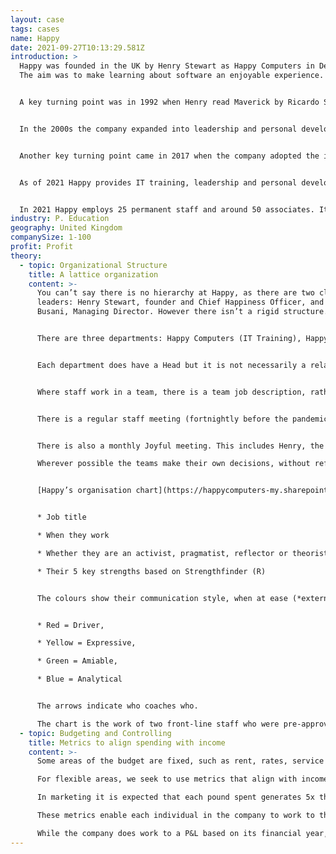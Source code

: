```yaml
---
layout: case
tags: cases
name: Happy
date: 2021-09-27T10:13:29.581Z
introduction: >
  Happy was founded in the UK by Henry Stewart as Happy Computers in Dec 1987.
  The aim was to make learning about software an enjoyable experience.


  A key turning point was in 1992 when Henry read Maverick by Ricardo Semler and realised that organisations could be based on trust and freedom.


  In the 2000s the company expanded into leadership and personal development and changed its name to Happy.


  Another key turning point came in 2017 when the company adopted the ideas of David Marquet and the two key leaders decided to make no decisions. The company expanded by 20% annually in the years following.


  As of 2021 Happy provides IT training, leadership and personal development and apprenticeships and seeks to create happy, productive workplaces.


  In 2021 Happy employs 25 permanent staff and around 50 associates. Its turnover is around £2.2 million
industry: P. Education
geography: United Kingdom
companySize: 1-100
profit: Profit
theory:
  - topic: Organizational Structure
    title: A lattice organization
    content: >-
      You can’t say there is no hierarchy at Happy, as there are two clear
      leaders: Henry Stewart, founder and Chief Happiness Officer, and Cathy
      Busani, Managing Director. However there isn’t a rigid structure.


      There are three departments: Happy Computers (IT Training), Happy People (leadership and personal development) and apprenticeships (funded in the UK by an Apprenticeship levy that every organisation has to pay).


      Each department does have a Head but it is not necessarily a relationship between them and the people in those departments. Each person chooses who they would like to be their “M&M”. The title M&M was chosen by the staff and means Multiplier and Mentor - although the role is more of a coach.


      Where staff work in a team, there is a team job description, rather than individual ones. That means that people can choose which roles in the team they want to play and these often shift.


      There is a regular staff meeting (fortnightly before the pandemic, weekly during it). This will decide anything that affects everybody.


      There is also a monthly Joyful meeting. This includes Henry, the heads of department and people elected by the staff as “potential leaders”. Anybody can attend this meeting.

      Wherever possible the teams make their own decisions, without referring to the head of that department.


      [Happy’s organisation chart](https://happycomputers-my.sharepoint.com/:p:/g/personal/henry_happy_co_uk/ETTTuvaVZXJDpRhWRah6GpwBTNJr5kaEibA8LAcUfR5WPA?e=dm91fe) is a series of circles with the picture of the person inside. It includes:


      * Job title

      * When they work

      * Whether they are an activist, pragmatist, reflector or theorist  (Honey and Mumford)

      * Their 5 key strengths based on Strengthfinder (R)


      The colours show their communication style, when at ease (*external circle*) and when under pressure (*internal circle*)


      * Red = Driver, 

      * Yellow = Expressive, 

      * Green = Amiable, 

      * Blue = Analytical


      The arrows indicate who coaches who.

      The chart is the work of two front-line staff who were pre-approved to come up with it.
  - topic: Budgeting and Controlling
    title: Metrics to align spending with income
    content: >-
      Some areas of the budget are fixed, such as rent, rates, service charge.

      For flexible areas, we seek to use metrics that align with income such as trainer costs, manuals, food, ice cream. The trainer cost is expected to be at most 35% of income generated and the other costs at most 15% - giving a net profit of 50%.

      In marketing it is expected that each pound spent generates 5x that in revenue.

      These metrics enable each individual in the company to work to these ratios without needing any approval from above.

      While the company does work to a P&L based on its financial year, there is very little time (at most one short meeting) spent on deciding the budget, as most of it is based on these metrics.
---
```

